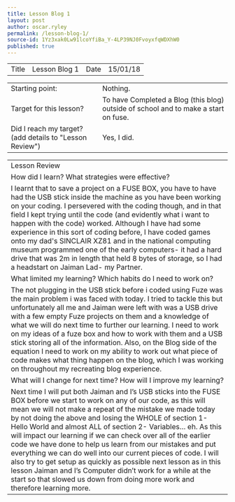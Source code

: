 ```yaml
---
title: Lesson Blog 1
layout: post
author: oscar.ryley
permalink: /lesson-blog-1/
source-id: 1Yz3xak0Lw91lcoYfiBa_Y-4LP39NJ0FvoyxfqWDXhW0
published: true
---
```

<table>
  <tr>
    <td>Title</td>
    <td>Lesson Blog 1</td>
    <td>Date</td>
    <td>15/01/18</td>
  </tr>
</table>


<table>
  <tr>
    <td>Starting point:</td>
    <td>Nothing.</td>
  </tr>
  <tr>
    <td>Target for this lesson?</td>
    <td>To have Completed a Blog (this blog) outside of school and to make a start on fuse.</td>
  </tr>
  <tr>
    <td>Did I reach my target? 
(add details to "Lesson Review")</td>
    <td> Yes, I did. </td>
  </tr>
</table>


<table>
  <tr>
    <td>Lesson Review</td>
  </tr>
  <tr>
    <td>How did I learn? What strategies were effective? </td>
  </tr>
  <tr>
    <td>I learnt that to save a project on  a FUSE BOX, you have to have had the USB stick inside the machine as you have been working on your coding. I persevered with the coding though, and in that field I kept trying until the code (and evidently what i want to happen with the code) worked. Although I have had some experience in this sort of coding before, I have coded games onto my dad's SINCLAIR XZ81 and in the national computing museum programmed one of the early computers- it had a hard drive that was 2m in length that held 8 bytes of storage, so I had a headstart on Jaiman Lad- my Partner.</td>
  </tr>
  <tr>
    <td>What limited my learning? Which habits do I need to work on? </td>
  </tr>
  <tr>
    <td>The not plugging in the USB stick before i coded using Fuze was the main problem i was faced with today. I tried to tackle this but unfortunately all me and Jaiman were left with was a USB drive with a few empty Fuze projects on them and a knowledge of what we will do next time to further our learning. I need to work on my ideas of a fuze box and how to work with them and a USB stick storing all of the information. Also, on the Blog side of the equation I need to work on my ability to work out what piece of code makes what thing happen on the blog, which I was working on throughout my recreating blog experience.</td>
  </tr>
  <tr>
    <td>What will I change for next time? How will I improve my learning?</td>
  </tr>
  <tr>
    <td>Next time I will put both Jaiman and I’s USB sticks into the FUSE BOX before we start to work on any of our code, as this will mean we will not make a repeat of the mistake we made today by not doing the above and losing the WHOLE of section 1- Hello World and almost ALL of section 2- Variables… eh. As this will impact our learning if we can check over all of the earlier code we have done to help us learn from our mistakes and put everything we can do well into our current pieces of code. I will also try to get setup as quickly as possible next lesson as in this lesson Jaiman and I’s Computer didn’t work for a while at the start so that slowed us down from doing more work and therefore learning more.</td>
  </tr>
</table>


